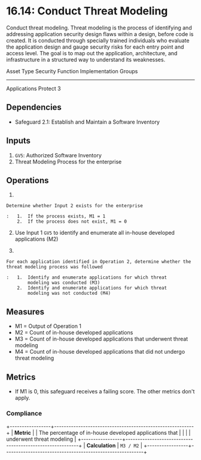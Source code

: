 # 16.14: Conduct Threat Modeling

Conduct threat modeling. Threat modeling is the process of identifying
and addressing application security design flaws within a design, before
code is created. It is conducted through specially trained individuals
who evaluate the application design and gauge security risks for each
entry point and access level. The goal is to map out the application,
architecture, and infrastructure in a structured way to understand its
weaknesses.

  Asset Type     Security Function   Implementation Groups
  -------------- ------------------- -----------------------
  Applications   Protect             3

## Dependencies

-   Safeguard 2.1: Establish and Maintain a Software Inventory

## Inputs

1.  `GV5`: Authorized Software Inventory
2.  Threat Modeling Process for the enterprise

## Operations

1.  

    Determine whether Input 2 exists for the enterprise

    :   1.  If the process exists, M1 = 1
        2.  If the process does not exist, M1 = 0

2.  Use Input 1 `GV5` to identify and enumerate all in-house developed
    applications (M2)

3.  

    For each application identified in Operation 2, determine whether the threat modeling process was followed

    :   1.  Identify and enumerate applications for which threat
            modeling was conducted (M3)
        2.  Identify and enumerate applications for which threat
            modeling was not conducted (M4)

## Measures

-   M1 = Output of Operation 1
-   M2 = Count of in-house developed applications
-   M3 = Count of in-house developed applications that underwent threat
    modeling
-   M4 = Count of in-house developed applications that did not undergo
    threat modeling

## Metrics

-   If M1 is 0, this safeguard receives a failing score. The other
    metrics don\'t apply.

### Compliance

+-----------------+----------------------------------------------------------+
| **Metric**      | | The percentage of in-house developed applications that |
|                 | | underwent threat modeling                              |
+-----------------+----------------------------------------------------------+
| **Calculation** | `M3 / M2`                                                |
+-----------------+----------------------------------------------------------+
